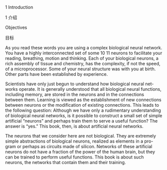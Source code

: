 1 Introduction

1 介绍

Objectives

目标

As you read these words you are using a complex biological neural network. You have a highly interconnected set of some 10 11 neurons to facilitate your reading, breathing, motion and thinking. Each of your biological neurons, a rich assembly of tissue and chemistry, has the complexity, if not the speed, of a microprocessor. Some of your neural structure was with you at birth. Other parts have been established by experience.


Scientists have only just begun to understand how biological neural net- works operate. It is generally understood that all biological neural functions, including memory, are stored in the neurons and in the connections between them. Learning is viewed as the establishment of new connections between neurons or the modification of existing connections. This leads to the following question: Although we have only a rudimentary understanding of biological neural networks, is it possible to construct a small set of simple artificial “neurons” and perhaps train them to serve a useful function? The answer is “yes.” This book, then, is about artificial neural networks.

The neurons that we consider here are not biological. They are extremely simple abstractions of biological neurons, realized as elements in a pro- gram or perhaps as circuits made of silicon. Networks of these artificial neurons do not have a fraction of the power of the human brain, but they can be trained to perform useful functions. This book is about such neurons, the networks that contain them and their training.
